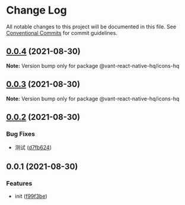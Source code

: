 # Change Log

All notable changes to this project will be documented in this file.
See [Conventional Commits](https://conventionalcommits.org) for commit guidelines.

## [0.0.4](https://github.com/startgain/lerna-vant-react-native-hq/compare/@vant-react-native-hq/icons-hq@0.0.3...@vant-react-native-hq/icons-hq@0.0.4) (2021-08-30)

**Note:** Version bump only for package @vant-react-native-hq/icons-hq





## [0.0.3](https://github.com/startgain/lerna-vant-react-native-hq/compare/@vant-react-native-hq/icons-hq@0.0.2...@vant-react-native-hq/icons-hq@0.0.3) (2021-08-30)

**Note:** Version bump only for package @vant-react-native-hq/icons-hq





## [0.0.2](https://github.com/startgain/lerna-vant-react-native-hq/compare/@vant-react-native-hq/icons-hq@0.0.1...@vant-react-native-hq/icons-hq@0.0.2) (2021-08-30)


### Bug Fixes

* 测试 ([d7fb624](https://github.com/startgain/lerna-vant-react-native-hq/commit/d7fb624072b5802cbc77dbe3fb821e716b47e392))





## 0.0.1 (2021-08-30)


### Features

* init ([f99f3be](https://github.com/startgain/lerna-vant-react-native-hq/commit/f99f3be1039008dbf0ebfd59439eae023862a300))
